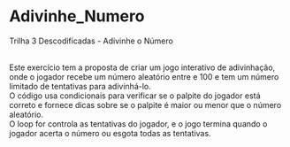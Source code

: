 # Adivinhe_Numero
Trilha 3 Descodificadas - Adivinhe o Número


<br>
Este exercício tem a proposta de criar um jogo interativo de adivinhação, onde o jogador recebe um número aleatório entre e 100 e tem um número limitado de tentativas para adivinhá-lo.
<br>
O código usa condicionais para verificar se o palpite do jogador está correto e fornece dicas sobre se o palpite é maior ou menor que o número aleatório.
<br>
O loop for controla as tentativas do jogador, e o jogo termina quando o jogador acerta o número ou esgota todas as tentativas.
